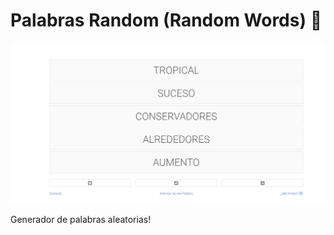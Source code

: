 # Palabras Random (Random Words) 💬

![palabrasrandom.jpeg](mdassets/palabrasrandom.jpg)

Generador de palabras aleatorias!
